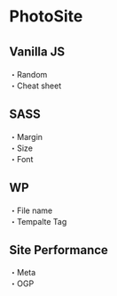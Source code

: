 # PhotoSite  

## Vanilla JS　　
・Random  
・Cheat sheet


## SASS  
・Margin  
・Size  
・Font  

## WP  
・File name  
・Tempalte Tag  


## Site Performance
・Meta  
・OGP

